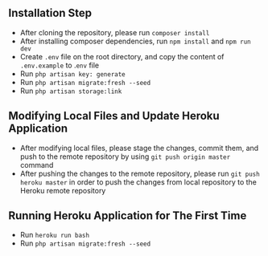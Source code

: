 ## Installation Step

- After cloning the repository, please run `composer install`
- After installing composer dependencies, run `npm install` and `npm run dev`
- Create `.env` file on the root directory, and copy the content of `.env.example` to .`env` file
- Run `php artisan key: generate`
- Run `php artisan migrate:fresh --seed`
- Run `php artisan storage:link`

## Modifying Local Files and Update Heroku Application

- After modifying local files, please stage the changes, commit them, and push to the remote repository by
  using `git push origin master` command
- After pushing the changes to the remote repository, please run `git push heroku master` in order to push the changes
  from local repository to the Heroku remote repository

## Running Heroku Application for The First Time

- Run `heroku run bash`
- Run `php artisan migrate:fresh --seed`
